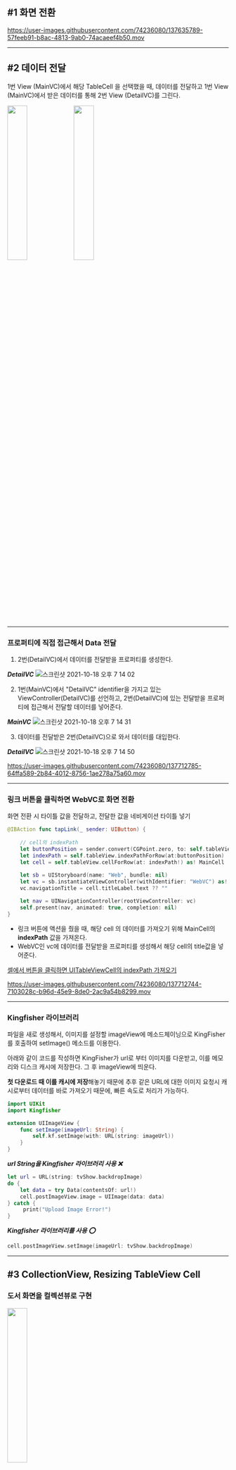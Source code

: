 ## #1 화면 전환

https://user-images.githubusercontent.com/74236080/137635789-57feeb91-b8ac-4813-9ab0-74acaeef4b50.mov

---

## #2 데이터 전달

1번 View (MainVC)에서 해당 TableCell 을 선택했을 때, 데이터를 전달하고 1번 View (MainVC)에서 받은 데이터를 통해 2번 View (DetailVC)를 그린다.

<img src = "https://user-images.githubusercontent.com/74236080/137711980-1363c9aa-29d3-4f81-8640-9158ed0c6a62.png" width="30%" height="30%"><img src = "https://user-images.githubusercontent.com/74236080/137712063-c32bf4fb-2f73-46e4-b2eb-8cec769979f1.png" width="30%" height="30%">


---

### 프로퍼티에 직접 접근해서 Data 전달

1. 2번(DetailVC)에서 데이터를 전달받을 프로퍼티를 생성한다.

***DetailVC***
![스크린샷 2021-10-18 오후 7 14 02](https://user-images.githubusercontent.com/74236080/137712368-5d14e20d-f3d9-4ff0-b13e-c670194e2bd4.png)

2. 1번(MainVC)에서 "DetailVC" identifier을 가지고 있는 ViewController(DetailVC)를 선언하고, 2번(DetailVC)에 있는 전달받을 프로퍼티에 접근해서 전달할 데이터를 넣어준다.

***MainVC***
![스크린샷 2021-10-18 오후 7 14 31](https://user-images.githubusercontent.com/74236080/137712570-dc75c54b-e254-4c4d-9423-e2d345ce51e0.png)


3. 데이터를 전달받은 2번(DetailVC)으로 와서 데이터를 대입한다.

***DetailVC***
![스크린샷 2021-10-18 오후 7 14 50](https://user-images.githubusercontent.com/74236080/137712594-99684b2d-4170-43d4-9186-6db946e6120b.png)



https://user-images.githubusercontent.com/74236080/137712785-64ffa589-2b84-4012-8756-1ae278a75a60.mov


---

### 링크 버튼을 클릭하면 WebVC로 화면 전환

화면 전환 시 타이틀 값을 전달하고, 전달한 값을 네비게이션 타이틀 넣기

```swift
@IBAction func tapLink(_ sender: UIButton) {
    
    // cell의 indexPath
    let buttonPosition = sender.convert(CGPoint.zero, to: self.tableView)
    let indexPath = self.tableView.indexPathForRow(at:buttonPosition)
    let cell = self.tableView.cellForRow(at: indexPath!) as! MainCell
       
    let sb = UIStoryboard(name: "Web", bundle: nil)
    let vc = sb.instantiateViewController(withIdentifier: "WebVC") as! WebVC
    vc.navigationTitle = cell.titleLabel.text ?? ""

    let nav = UINavigationController(rootViewController: vc)
    self.present(nav, animated: true, completion: nil)
}
```

- 링크 버튼에 액션을 줬을 때, 해당 cell 의 데이터를 가져오기 위해 MainCell의 **indexPath** 값을 가져온다.
- WebVC인 vc에 데이터를 전달받을 프로퍼티를 생성해서 해당 cell의 title값을 넣어준다.

[셀에서 버튼을 클릭하면 UITableViewCell의 indexPath 가져오기](https://newbedev.com/get-indexpath-of-uitableviewcell-on-click-of-button-from-cell)


https://user-images.githubusercontent.com/74236080/137712744-7103028c-b96d-45e9-8de0-2ac9a54b8299.mov

---

### Kingfisher 라이브러리

파일을 새로 생성해서, 이미지를 설정할 imageView에 메소드체이닝으로 KingFisher를 호출하여 setImage() 메소드를 이용한다.

아래와 같이 코드를 작성하면 KingFisher가 url로 부터 이미지를 다운받고, 이를 메모리와 디스크 캐시에 저장한다. 그 후 imageView에 띄운다.

**첫 다운로드 때 이를 캐시에 저장**해놓기 때문에 추후 같은 URL에 대한 이미지 요청시 캐시로부터 데이터를 바로 가져오기 때문에, 빠른 속도로 처리가 가능하다.

```swift
import UIKit
import Kingfisher

extension UIImageView {
    func setImage(imageUrl: String) {
        self.kf.setImage(with: URL(string: imageUrl))
    }
}
```

***url String을 Kingfisher 라이브러리 사용 ❌***

```swift
let url = URL(string: tvShow.backdropImage)
do {
    let data = try Data(contentsOf: url!)
    cell.postImageView.image = UIImage(data: data)
} catch {
     print("Upload Image Error!")
}
```


***Kingfisher 라이브러리를 사용 ⭕️***

```swift
cell.postImageView.setImage(imageUrl: tvShow.backdropImage)
```

---

## #3 CollectionView, Resizing TableView Cell

### 도서 화면을 컬렉션뷰로 구현

<img src = "https://user-images.githubusercontent.com/74236080/137934089-e12ba499-edcb-4e4f-8605-6b11299c0d49.png" width="30%" height="30%">


### Chevron 버튼을 클릭할 때마다 줄거리 전체가 보이고, 다시 클릭하면 줄거리 일부가 보이도록 구현

```swift
var expand = false

...

@objc func TapSeeMoreButton(button: UIButton) {
    expand = !expand
    tableView.reloadRows(at: [IndexPath(item: 0, section: 0)], with: .fade)
}

...

func tableView(_ tableView: UITableView, cellForRowAt indexPath: IndexPath) -> UITableViewCell {
    ...
    
    summaryCell.summaryLabel.numberOfLines = expand ? 0 : 2
    
    let img = expand ? UIImage(systemName: "chevron.up") : UIImage(systemName: "chevron.down")
    summaryCell.seeMoreButton.setImage(img, for: .normal)
    summaryCell.seeMoreButton.addTarget(self, action: #selector(TapSeeMoreButton(button:)), for: .touchUpInside)
    return summaryCell
    }
    
    ...
}

...

func tableView(_ tableView: UITableView, heightForRowAt indexPath: IndexPath) -> CGFloat {
     if indexPath.row == 0 {
        return UITableView.automaticDimension
     }
     return UIScreen.main.bounds.height / 10
}

```


https://user-images.githubusercontent.com/74236080/138010921-fefa570a-22c4-40d4-824d-09878516a13e.mov


---

## #4 Map

### MapKit 구현

- [MapVC](https://github.com/camosss/SSAC/blob/main/ssacTrendMedia/ssacTrendMedia/VC/MapVC.swift)

- [Map 정리](https://www.notion.so/Map-87b87d6f0be046c9b2a8fbd54fee1306)

```swift
- 사용자가 위치 권한을 허용한 경우에는 맵뷰의 중심을 사용자의 현재 위치로 설정합니다.
- 사용자가 위치 권한을 거부한 경우에는 서울시청이 맵뷰의 중심이 되도록 설정합니다.
- 사용자의 위치를 네비게이션 타이틀에 표시합니다. ( 00구 00동으로 표시 )
- 위치 버튼을 누를 경우, 위치 권한을 거부한 경우라면 Alert을 띄워 iOS 설정 화면으로 유도해주세요. 
```

```swift
주변 영화관을 맵뷰 어노테이션으로 표시합니다.
- 최초 뷰컨트롤러 진입 시 전체 어노테이션을 다 보여주세요.
- 롯데시네마/메가박스/CGV/전체보기로 세그먼트 컨트롤을 만들고, 예를 들어 롯데시네마에 해당하는 값만 맵 어노테이션을 띄워줍니다. 전체보기인 경우에는 모든 어노테이션을 다 표현해주세요. (얼럿이 가능하신 분들은 세그먼트 대신 얼럿으로 구현하시면 됩니다!)
- 얼럿을 띄워 롯데시네마를 클릭한 경우, 롯데시네마에 해당하는 값만 맵 어노테이션을 띄워줍니다.
- 전체보기를 누르면 최초 뷰컨트롤러 진입과 동일하게 전체 어노테이션을 보여주세요.
```


1️⃣   권한 요청

2️⃣   Annotations 필터

3️⃣   화면을 움직일 때, 지도 중앙에 표시되는 핀의 주소 띄우기


- ***권한 거부 ❌***

https://user-images.githubusercontent.com/74236080/138280933-02f09604-8bf7-4d6f-bea1-345802f6224d.mov


- ***Annotations***

https://user-images.githubusercontent.com/74236080/138279831-cf5d24cf-44fb-4e2e-b6b7-3fbc1ef095b2.mov



- ***핀의 주소***

https://user-images.githubusercontent.com/74236080/138279810-497b0b5c-1401-4550-9cb0-737e4de5b9a8.mov



---

## #5 영화진흥위원회 API

[SearchVC](https://github.com/camosss/SSAC/blob/main/ssacTrendMedia/ssacTrendMedia/VC/SearchVC.swift)

```swift
영화진흥위원회 API 구현하기
- 영화진흥위원회 API를 통해 어제 날짜 기준으로 일간 박스오피스 정보를 보여
주는 예제입니다.
- 새 프로젝트에 작업해주셔도 되시고, 트렌드 미디어 프로젝트에 작업해주셔도
괜찮습니다.
- 어제 날짜 기준으로 네트워크 통신을 진행하고, Response에서 영화 제목에 관
련된 정보만 문자열 배열에 담아줍니다. 그리고 테이블뷰에 문자열 배열에 담긴
정보를 보여주세요.
- (도전) 처음 네트워크 통신을 할 때, 고정된 날짜값이 아니라 항상 어제 기준의
날짜로 일간 박스오피스 정보를 가지고 오고 싶다면 어떻게 해야 할까요?
```


- ***API Data***


<img src = "https://user-images.githubusercontent.com/74236080/139110615-73b32ea0-b7bc-44a3-b8cf-8e426c963377.png" width="40%" height="40%">

ViewController가 검색창에 응답하기 위해 ***UISearchResultsUpdating*** 프로토콜을 사용해서 검색창에 입력한 정보를 기반으로 검색 결과 업데이트한다.
(searchText에 날짜를 입력하여 데이터를 가져온다.)

```swift
searchController.searchResultsUpdater = self

...

extension SearchVC: UISearchResultsUpdating {
    func updateSearchResults(for searchController: UISearchController) {
        let searchText = searchController.searchBar.text ?? ""
        fetchData(date: searchText)
    }
}
```

https://user-images.githubusercontent.com/74236080/139110663-3e43394d-2bea-405f-b8a8-df70f002dc58.mov


---

## #6 TMDB API

[MainVC](https://github.com/camosss/SSAC/blob/main/ssacTrendMedia/ssacTrendMedia/VC/MainVC.swift)

```swift
API: https://developers.themoviedb.org/3/trending/get-trending

- 트렌드 미디어 프로젝트 첫 화면에 daily/weekly 트렌드 정보를 보여줍니다.
Media Type을 movie, tv 중 하나로 설정한 URL을 통해 네트워크 통신 실습을
진행합니다.
- 해당 API에서 제공해주는 response 값들을 확인해보는 연습도 함께 합니다.
- 페이지네이션 기능도 구현해봅니다.
- (도전) Media Type을 all로 설정한 경우에는, tv, movie, person의 정보가 섞
여서 response가 오게되고, 각 Media Type마다 json response 구조는 조금
씩 달라집니다. 하나의 모델에 모든 Media Type의 정보를 포함하고 테이블뷰에
보여주고 싶다면 어떻게 해야 할까요?
```

https://user-images.githubusercontent.com/74236080/139242973-94bbcd77-7ee9-45fa-b889-b51d735fcb6d.mov


---

## #7 Pagenation

```swift

동작구조 <SSAC 21 자료>

1. 테이블뷰 생성 및 프로토콜 선언, 그리고 프로토콜 프로퍼티 (prefetchDataSource)를 테이블뷰에 할당
    a. 테이블뷰를 생성하고 UITableViewDelegate, UITableViewDataSource 프로토콜 선언 후 테이블뷰에 프로퍼티(tableView.delegate = self)를 할당하는 것과 동일한 구조

2. TableView CellForRowAt 메서드가 호출되기 전에 미리 필요한 데이터를 로딩함
    a. prefetchRowAt에서 필요한 데이터를 다운 받는 등의 작업을 진행
    b. 비동기 처리 필요

3. cellForRowAt 메서드가 호출되면 prefetchRowAt에서 미리 로딩해두었던 리소스와 데이터들을 표현

4. 만약 사용자가 빠른 스크롤 등으로 화면에 셀을 보여줄 필요가 없는 경우에는 cancelPrefetchingForRowsAt가 호출되고, 해당 메서드에서 관련 작업을 취소

```

***UITableViewDataSourcePrefetching***

- TableView와 UICollectionView에 사용할 수 있는 UITableViewDataSourcePrefetching 프로토콜은 iOS 10부터 사용가능
- Cell이 디스플레이에 보여지는 Cell 이외의 Cell의 정보를 미리 호출하여 데이터를 받아올 수 있다.

<img src = "https://user-images.githubusercontent.com/74236080/139283460-dd98748a-56c1-48f0-ae21-939be51727eb.png" width="30%" height="30%">

- 두가지 메서드가 있는데, prefetchRowsAt 부분에서는 해당되는 Cell에 필요한 데이터를 미리받아오는 메서드이다.
주로 GCD나 Operation으로 비동기 처리 작업을 명시하고, 10개의 Cell을 미리 받아온다.

- cancelPrefetchingForRowsAt 부분은 필요치 않은 Cell들에 대해 작업을 취소하는 메서드이다.
일반적으로 스크롤 방향이 바뀔 때 필요에 따라 데이터 로딩이 되지 못한 것을 취소하는데 사용할 수 있고, 불필요한 작업을 취소하여 GPU 시간을 줄이는데 좋은 방법

```swift
var page = 1
...
tableView.prefetchDataSource = self
...

func tableView(_ tableView: UITableView, prefetchRowsAt indexPaths: [IndexPath]) {
    print(indexPaths)
    for indexPath in indexPaths {
        if media.count-1 == indexPath.row {
            page += 1
            fetchData()
        }
    }
}
    
func tableView(_ tableView: UITableView, cancelPrefetchingForRowsAt indexPaths: [IndexPath]) {
    print(#function)
}
```

---


## #8 Cast, Crew API

[DetailVC](https://github.com/camosss/SSAC/blob/main/ssacTrendMedia/ssacTrendMedia/VC/DetailVC.swift)

***Cast, Crew API Data***


<img src = "https://user-images.githubusercontent.com/74236080/139394775-ed50e3ff-5eb6-4ef8-bf28-7cbbee0e0d39.png" width="30%" height="30%"><img src = "https://user-images.githubusercontent.com/74236080/139394822-eb34bd0b-d7c1-45c5-9ecf-7cabdbb90600.png" width="30%" height="30%">


```swift
트렌드 미디어 프로젝트 첫 화면(트렌드 정보)이 구현되어 있으실 거에요. 그리고 영화를 선택하면 영화 상세 화면으로 전환이 되게 구현이 되어 있습니다.
- 첫 화면에서 영화 상세 화면으로 movie_id 값을 전달하여, 영화에 대한 Cast, Crew 정보를 보여주세요. (API 문서를 참고해 구현을 합니다)
- Get Credits API 활용
- Cast 정보만 보여주셔도 되시고, (도전)2개의 섹션으로 구분하셔서 Cast와 Crew 모두 보여주셔도 되셔요.
```

- MainVC에서 Media의 id값과 mediaType값을 전달받는다.
- mediaType이 movie인지 tv에 따라 url을 구분
- Cast 와 Crew 각각 데이터를 담을 모델을 생성하고, API로부터 받아온 데이터를 저장
- 섹션을 지정해주고, (OverView, Cast, Crew) 섹션별 Title과 데이터, 높이를 지정
- 프로필이미지 데이터가 없는 경우를 고려


https://user-images.githubusercontent.com/74236080/139394916-0b2f9f31-1d1f-4fdc-9e37-328cfcd70025.mov


---

## #9 WebView

[WebVC](https://github.com/camosss/SSAC/blob/main/ssacTrendMedia/ssacTrendMedia/VC/WebVC.swift)

```swift
- 첫 화면에서 링크 버튼을 클릭했을 때, 웹뷰컨트롤러로 화면전환이 되고 있습니다. 
웹뷰를 활용하고, API에서 알려주는 유투브 링크를 통해 예고편 비디오 등을 실행해보세요.
- Get Videos API 활용
- Response Video 배열 중 0번째 요소에 해당하는 key를 통해 웹뷰로 구현을 해보시면 되셔요.
```

- MainVC에서 Media의 id값과 mediaType값을 전달받는다.
- mediaType이 movie인지 tv에 따라 url을 구분
- **0번째 요소에 해당하는 key를 통해 웹뷰로 구현**이기 때문에
let key = `json["results"][0]["key"].stringValue`

<img src = "https://user-images.githubusercontent.com/74236080/139521716-9a83f2fc-a20f-42ab-8722-468de7a9e1ad.png" width="50%" height="50%">

- Storyboard에서 WebKit View생성하여 UIViewController에 추가
- WebVC에서 WebKit을 임포트하고 key값을 대입한 url을 load

https://user-images.githubusercontent.com/74236080/139521734-624b235a-454f-46e1-a536-9bf0f80433d4.mov

--- 

## #10 NWPathMonitor, Toast_Swift


### 네트워크 모니터링을 통해 네트워크 연결이 되어 있지 않은 상태라면, 얼럿/토스트 등으로 사용자에게 알려주세요.


```swift
import Network
import Toast_Swift
```

1. 클래스 초기화

```swift
let networkMoniter = NWPathMonitor() // 네트워크 변경 감지
```

2. 네트워크 모니터링을 시작하기위해, 아래 코드를 시작해주면 그때부터 인터넷 변경사항에 대한 체크를 시작

```swift
networkMoniter.start(queue: DispatchQueue.global())
```

3. 변화되는 네트워크 상태 체크

```swift
networkMoniter.pathUpdateHandler = { path in
    if path.status == .satisfied {
         print("network connected")
	     if path.usesInterfaceType(.cellular) {
	         print("cellular status")
	     } else if path.usesInterfaceType(.wifi) {
	         print("wifi status")
	     } else {
	         print("others")
	     }
    } else {
          print("network disconnected")
                
          DispatchQueue.main.async {
              self.view.makeToast("Network Disconnected ‼️")
          }
     }
}
```

4. 네트워크가 연결되어있지 않았을 경우, UI에 Toast를 띄우기 때문에 **메인스레드**로 넘어가서 처리

```swift
DispatchQueue.main.async {
     self.view.makeToast("Network Disconnected ‼️")
}
```

---

## 장르 추가

```swift
Media Data

id: 796499, mediaType: "movie", title: "Army of Thieves", ... genre: "28")
```

<img src = "https://user-images.githubusercontent.com/74236080/139639306-0e448520-40e6-4759-b3c8-cec19507b8f1.png" width="50%" height="50%">

- 위와 같이 Media 데이터를 저장할 때, 장르는 숫자로 된 문자열에 저장되어있다. 
그래서 해당 번호에 따른 장르 문자열을 저장하기 위해 각 타입별로 딕셔너리를 생성한다.

```swift
var movieGenre = [String: String]()
var tvGenre = [String: String]()
```

- Tv, Movie 타입별로 각 딕셔너리에 값 추가

```swift
func fetchGenre(type: String) {
    let url = "https://api.themoviedb.org/3/genre/\(type)/list?api_key=\(appid)&language=en-US"
        
    AF.request(url, method: .get).validate().responseJSON { response in
        switch response.result {
        case .success(let data):
            let json = JSON(data)
            for item in json["genres"].arrayValue {
                if type == "movie" {
                    self.movieGenre.updateValue(item["name"].stringValue, forKey: item["id"].stringValue)
                } else {
                    self.tvGenre.updateValue(item["name"].stringValue, forKey: item["id"].stringValue)
                }
            }
            self.tableView.reloadData()
                
        ...
}
```

- genreLabel → 각 타입 딕셔너리에 해당하는 번호(media.genre)의 문자열

```swift
func tableView(_ tableView: UITableView, cellForRowAt indexPath: IndexPath) -> UITableViewCell {
    let cell = tableView.dequeueReusableCell(withIdentifier: "MainCell", for: indexPath) as! MainCell
		
    ...

    cell.genreLabel.text = media.mediaType == "movie" ? "#\(movieGenre[media.genre] ?? "")" : "#\(tvGenre[media.genre] ?? "")"

    ...
}
```

<img src = "https://user-images.githubusercontent.com/74236080/139639428-414353ca-7ad4-41d5-b860-73c1f3f800b4.png" width="30%" height="30%">























